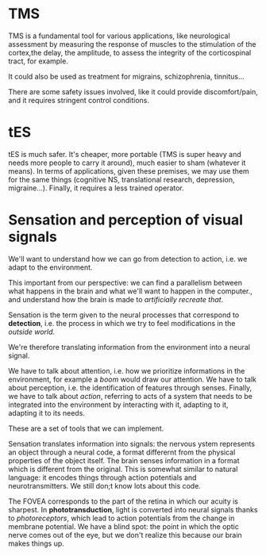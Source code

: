 # TMS

TMS is a fundamental tool for various applications, like neurological assessment by measuring the response of muscles to the stimulation of the cortex,the delay, the amplitude, to assess the integrity of the corticospinal tract, for example. 

It could also be used as treatment for migrains, schizophrenia, tinnitus...

There are some safety issues involved, like it could provide discomfort/pain, and it requires stringent control conditions. 

# tES

tES is much safer. It's cheaper, more portable (TMS is super heavy and needs more people to carry it around), much easier to sham (whatever it means). In terms of applications, given these premises, we may use them for the same things (cognitive NS, translational research, depression, migraine...). Finally, it requires a less trained operator.

# Sensation and perception of visual signals

We'll want to understand how we can go from detection to action, i.e. we adapt to the environment. 

This important from our perspective: we can find a parallelism between what happens in the brain and what we'll want to happen in the computer., and understand how the brain is made to *artificially recreate that*.

Sensation is the term given to the neural processes that correspond to **detection**, i.e. the process in which we try to feel modifications in the *outside world*.

We're therefore translating information from the environment into a neural signal. 

We have to talk about attention, i.e. how we prioritize informations in the environment, for example a *boom* would draw our attention. We have to talk about perception, i.e. the identification of features through senses. Finally, we have to talk about *action*, referring to acts of a system that needs to be integrated into the environment by interacting with it, adapting to it, adapting it to its needs.

These are a set of tools that we can implement.

Sensation translates information into signals: the nervous ystem represents an object through a neural code, a format differernt from the physical properties of the object itself. The brain senses information in a format which is different from the original. This is somewhat similar to natural language: it encodes things through action potentials and neurotransmitters. We still don;t know lots about this code.

The FOVEA corresponds to the part of the retina in which our acuity is sharpest. In **phototransduction**, light is converted into neural signals thanks to *photoreceptors*, which lead to action potentials from the change in membrane potential. We have a blind spot: the point in which the optic nerve comes out of the eye, but we don't realize this because our brain makes things up.  







